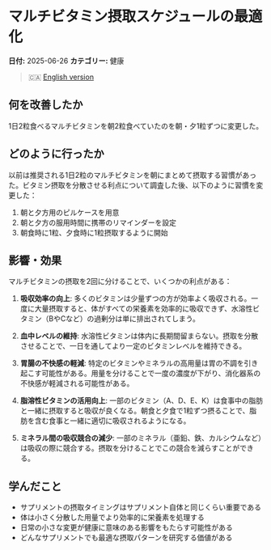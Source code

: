 # マルチビタミン摂取スケジュールの最適化

**日付:** 2025-06-26
**カテゴリー:** 健康

> 🇨🇦 [English version](./2025-06-26-multivitamin-intake-optimization.md)

## 何を改善したか
1日2粒食べるマルチビタミンを朝2粒食べていたのを朝・夕1粒ずつに変更した。

## どのように行ったか
以前は推奨される1日2粒のマルチビタミンを朝にまとめて摂取する習慣があった。ビタミン摂取を分散させる利点について調査した後、以下のように習慣を変更した：
1. 朝と夕方用のピルケースを用意
2. 朝と夕方の服用時間に携帯のリマインダーを設定
3. 朝食時に1粒、夕食時に1粒摂取するように開始

## 影響・効果
マルチビタミンの摂取を2回に分けることで、いくつかの利点がある：

1. **吸収効率の向上**: 多くのビタミンは少量ずつの方が効率よく吸収される。一度に大量摂取すると、体がすべての栄養素を効率的に吸収できず、水溶性ビタミン（BやCなど）の過剰分は単に排出されてしまう。

2. **血中レベルの維持**: 水溶性ビタミンは体内に長期間留まらない。摂取を分散させることで、一日を通してより一定のビタミンレベルを維持できる。

3. **胃腸の不快感の軽減**: 特定のビタミンやミネラルの高用量は胃の不調を引き起こす可能性がある。用量を分けることで一度の濃度が下がり、消化器系の不快感が軽減される可能性がある。

4. **脂溶性ビタミンの活用向上**: 一部のビタミン（A、D、E、K）は食事中の脂肪と一緒に摂取すると吸収が良くなる。朝食と夕食で1粒ずつ摂ることで、脂肪を含む食事と一緒に適切に吸収されるようになる。

5. **ミネラル間の吸収競合の減少**: 一部のミネラル（亜鉛、鉄、カルシウムなど）は吸収の際に競合する。摂取を分けることでこの競合を減らすことができる。

## 学んだこと
- サプリメントの摂取タイミングはサプリメント自体と同じくらい重要である
- 体は小さく分散した用量でより効率的に栄養素を処理する
- 日常の小さな変更が健康に意味のある影響をもたらす可能性がある
- どんなサプリメントでも最適な摂取パターンを研究する価値がある
